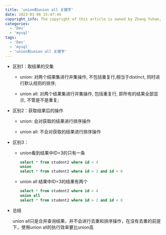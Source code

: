 ```yaml
---
title: 'union和union all 关键字'
date: 2023-03-06 15:47:44
copyright_info: The copyright of this article is owned by Zhang Yuhan, and it follows the CC BY-NC-SA 4.0 agreement. For reprinting, please attach the original source link and this statement
categories: 
  - 'Dev'
  - 'mysql'
tags: 
  - 'Dev'
  - 'mysql'
  - 'union和union all 关键字'
---
```

-     
    区别1：取结果的交集
    
    -   union: 对两个结果集进行并集操作, 不包括重复行,相当于distinct, 同时进行默认规则的排序;
        
    -   union all: 对两个结果集进行并集操作, 包括重复行, 即所有的结果全部显示, 不管是不是重复;
        
-   区别2：获取结果后的操作
    
    -   union: 会对获取的结果进行排序操作
        
    -   union all: 不会对获取的结果进行排序操作
        
-   区别3：
    
    -   union看到结果中ID=3的只有一条
		```sql
		select * from student2 where id < 4  
        union  
        select * from student2 where id > 2 and id < 6
		```
        
    -   union all 结果中ID=3的结果有两个
        
		```sql
		select * from student2 where id < 4  
        union all  
        select * from student2 where id > 2 and id < 6
		```
        
-   总结
    
    union all只是合并查询结果，并不会进行去重和排序操作，在没有去重的前提下，使用union all的执行效率要比union高
